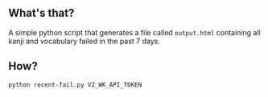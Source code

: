 ## What's that?

A simple python script that generates a file called `output.html` containing all kanji and vocabulary failed in the past 7 days.

## How?

```bash
python recent-fail.py V2_WK_API_TOKEN
```